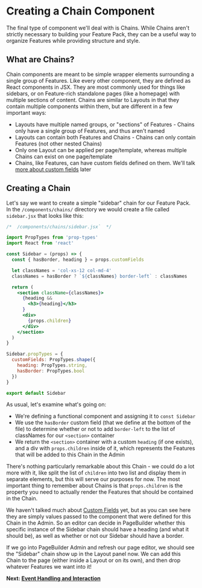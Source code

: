 # Creating a Chain Component

The final type of component we'll deal with is Chains. While Chains aren't strictly necessary to building your Feature Pack, they can be a useful way to organize Features while providing structure and style.

## What are Chains?

Chain components are meant to be simple wrapper elements surrounding a single group of Features. Like every other component, they are defined as React components in JSX. They are most commonly used for things like sidebars, or on Feature-rich standalone pages (like a homepage) with multiple sections of content. Chains are similar to Layouts in that they contain multiple components within them, but are different in a few important ways:

- Layouts have multiple named groups, or "sections" of Features - Chains only have a single group of Features, and thus aren't named
- Layouts can contain both Features and Chains - Chains can only contain Features (not other nested Chains)
- Only one Layout can be applied per page/template, whereas multiple Chains can exist on one page/template
- Chains, like Features, can have custom fields defined on them. We'll talk [more about custom fields](./adding-custom-fields.md) later

## Creating a Chain

Let's say we want to create a simple "sidebar" chain for our Feature Pack. In the `/components/chains/` directory we would create a file called `sidebar.jsx` that looks like this:

```jsx
/*  /components/chains/sidebar.jsx`  */

import PropTypes from 'prop-types'
import React from 'react'

const Sidebar = (props) => {
  const { hasBorder, heading } = props.customFields

  let classNames = 'col-xs-12 col-md-4'
  classNames = hasBorder ? `${classNames} border-left` : classNames

  return (
    <section className={classNames}>
      {heading &&
        <h3>{heading}</h3>
      }
      <div>
        {props.children}
      </div>
    </section>
  )
}

Sidebar.propTypes = {
  customFields: PropTypes.shape({
    heading: PropTypes.string,
    hasBorder: PropTypes.bool
  })
}

export default Sidebar
```

As usual, let's examine what's going on:

- We're defining a functional component and assigning it to `const Sidebar`
- We use the `hasBorder` custom field (that we define at the bottom of the file) to determine whether or not to add `border-left` to the list of classNames for our `<section>` container
- We return the `<section>` container with a custom `heading` (if one exists), and a div with `props.children` inside of it, which represents the Features that will be added to this Chain in the Admin

There's nothing particularly remarkable about this Chain - we could do a lot more with it, like split the list of `children` into two list and display them in separate elements, but this will serve our purposes for now. The most important thing to remember about Chains is that `props.children` is the property you need to actually render the Features that should be contained in the Chain.

We haven't talked much about [Custom Fields](./adding-custom-fields.md) yet, but as you can see here they are simply values passed to the component that were defined for this Chain in the Admin. So an editor can decide in PageBuilder whether this specific instance of the Sidebar chain should have a heading (and what it should be), as well as whether or not our Sidebar should have a border.

If we go into PageBuilder Admin and refresh our page editor, we should see the "Sidebar" chain show up in the Layout panel now. We can add this Chain to the page (either inside a Layout or on its own), and then drop whatever Features we want into it!

**Next: [Event Handling and Interaction](./event-handling-interaction.md)**
